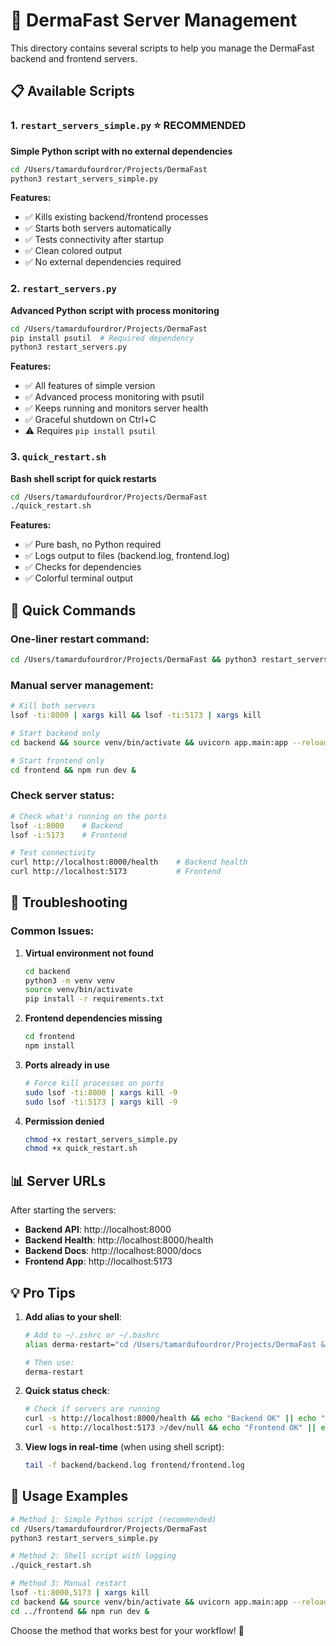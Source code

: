 # 🚀 DermaFast Server Management

This directory contains several scripts to help you manage the DermaFast backend and frontend servers.

## 📋 Available Scripts

### 1. `restart_servers_simple.py` ⭐ **RECOMMENDED**
**Simple Python script with no external dependencies**

```bash
cd /Users/tamardufourdror/Projects/DermaFast
python3 restart_servers_simple.py
```

**Features:**
- ✅ Kills existing backend/frontend processes
- ✅ Starts both servers automatically  
- ✅ Tests connectivity after startup
- ✅ Clean colored output
- ✅ No external dependencies required

### 2. `restart_servers.py` 
**Advanced Python script with process monitoring**

```bash
cd /Users/tamardufourdror/Projects/DermaFast
pip install psutil  # Required dependency
python3 restart_servers.py
```

**Features:**
- ✅ All features of simple version
- ✅ Advanced process monitoring with psutil
- ✅ Keeps running and monitors server health
- ✅ Graceful shutdown on Ctrl+C
- ⚠️ Requires `pip install psutil`

### 3. `quick_restart.sh`
**Bash shell script for quick restarts**

```bash
cd /Users/tamardufourdror/Projects/DermaFast
./quick_restart.sh
```

**Features:**
- ✅ Pure bash, no Python required
- ✅ Logs output to files (backend.log, frontend.log)
- ✅ Checks for dependencies
- ✅ Colorful terminal output

## 🎯 Quick Commands

### One-liner restart command:
```bash
cd /Users/tamardufourdror/Projects/DermaFast && python3 restart_servers_simple.py
```

### Manual server management:
```bash
# Kill both servers
lsof -ti:8000 | xargs kill && lsof -ti:5173 | xargs kill

# Start backend only
cd backend && source venv/bin/activate && uvicorn app.main:app --reload &

# Start frontend only  
cd frontend && npm run dev &
```

### Check server status:
```bash
# Check what's running on the ports
lsof -i:8000    # Backend
lsof -i:5173    # Frontend

# Test connectivity
curl http://localhost:8000/health    # Backend health
curl http://localhost:5173           # Frontend
```

## 🔧 Troubleshooting

### Common Issues:

1. **Virtual environment not found**
   ```bash
   cd backend
   python3 -m venv venv
   source venv/bin/activate
   pip install -r requirements.txt
   ```

2. **Frontend dependencies missing**
   ```bash
   cd frontend
   npm install
   ```

3. **Ports already in use**
   ```bash
   # Force kill processes on ports
   sudo lsof -ti:8000 | xargs kill -9
   sudo lsof -ti:5173 | xargs kill -9
   ```

4. **Permission denied**
   ```bash
   chmod +x restart_servers_simple.py
   chmod +x quick_restart.sh
   ```

## 📊 Server URLs

After starting the servers:

- **Backend API**: http://localhost:8000
- **Backend Health**: http://localhost:8000/health  
- **Backend Docs**: http://localhost:8000/docs
- **Frontend App**: http://localhost:5173

## 💡 Pro Tips

1. **Add alias to your shell**:
   ```bash
   # Add to ~/.zshrc or ~/.bashrc
   alias derma-restart="cd /Users/tamardufourdror/Projects/DermaFast && python3 restart_servers_simple.py"
   
   # Then use:
   derma-restart
   ```

2. **Quick status check**:
   ```bash
   # Check if servers are running
   curl -s http://localhost:8000/health && echo "Backend OK" || echo "Backend DOWN"
   curl -s http://localhost:5173 >/dev/null && echo "Frontend OK" || echo "Frontend DOWN"
   ```

3. **View logs in real-time** (when using shell script):
   ```bash
   tail -f backend/backend.log frontend/frontend.log
   ```

## 🎉 Usage Examples

```bash
# Method 1: Simple Python script (recommended)
cd /Users/tamardufourdror/Projects/DermaFast
python3 restart_servers_simple.py

# Method 2: Shell script with logging
./quick_restart.sh

# Method 3: Manual restart
lsof -ti:8000,5173 | xargs kill
cd backend && source venv/bin/activate && uvicorn app.main:app --reload --host 0.0.0.0 --port 8000 &
cd ../frontend && npm run dev &
```

Choose the method that works best for your workflow! 🚀
